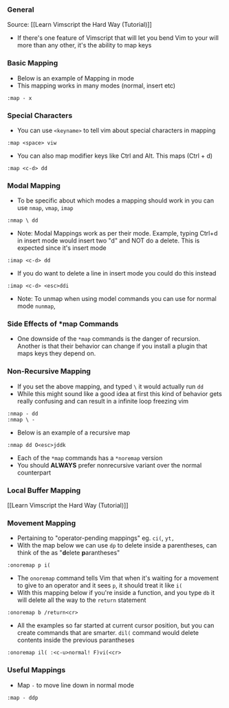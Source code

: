 ### General
Source: [[Learn Vimscript the Hard Way (Tutorial)]]
- If there's one feature of Vimscript that will let you bend Vim to your will more than any other, it's the ability to map keys

### Basic Mapping
- Below is an example of Mapping in mode
- This mapping works in many modes (normal, insert etc)
```
:map - x
```

### Special Characters
- You can use `<keyname>` to tell vim about special characters in mapping
```
:map <space> viw
```
- You can also map modifier keys like Ctrl and Alt. This maps (Ctrl + d)
```vim
:map <c-d> dd
```

### Modal Mapping
- To be specific about which modes a mapping should work in you can use `nmap`, `vmap`, `imap`
```
:nmap \ dd
```
- Note: Modal Mappings work as per their mode. Example, typing Ctrl+d in insert mode would insert two "d" and NOT do a delete. This is expected since it's insert mode
```
:imap <c-d> dd
```
- If you do want to delete a line in insert mode you could do this instead
```vim
:imap <c-d> <esc>ddi
```
- Note: To unmap when using model commands you can use for normal mode `nunmap`,


### Side Effects of \*map Commands
- One downside of the `*map` commands is the danger of recursion. Another is that their behavior can change if you install a plugin that maps keys they depend on.

### Non-Recursive Mapping
- If you set the above mapping, and typed `\` it would actually run `dd`
- While this might sound like a good idea at first this kind of behavior gets really confusing and can result in a infinite loop freezing vim 
```vim
:nmap - dd
:nmap \ -
``` 
- Below is an example of a recursive map
```
:nmap dd O<esc>jddk
```
- Each of the `*map` commands has a `*noremap` version
- You should **ALWAYS** prefer nonrecursive variant over the normal counterpart


### Local Buffer Mapping
[[Learn Vimscript the Hard Way (Tutorial)]]

### Movement Mapping
- Pertaining to "operator-pending mappings" eg. `ci(`, `yt,`
- With the map below we can use `dp` to delete inside a parentheses, can think of the as "**d**elete  **p**arantheses"
```vim
:onoremap p i(
```
- The `onoremap` command tells Vim that when it's waiting for a movement to give to an operator and it sees `p`, it should treat it like `i(`
- With this mapping below if you're inside a function, and you type `db` it will delete all the way to the `return` statement
```vim
:onoremap b /return<cr>
```
- All the examples so far started at current cursor position, but you can create commands that are smarter. `dil(`  command would delete contents inside the previous parantheses
```vim
:onoremap il( :<c-u>normal! F)vi(<cr>
```



### Useful Mappings
- Map `-` to move line down in normal mode
```
:map - ddp
```